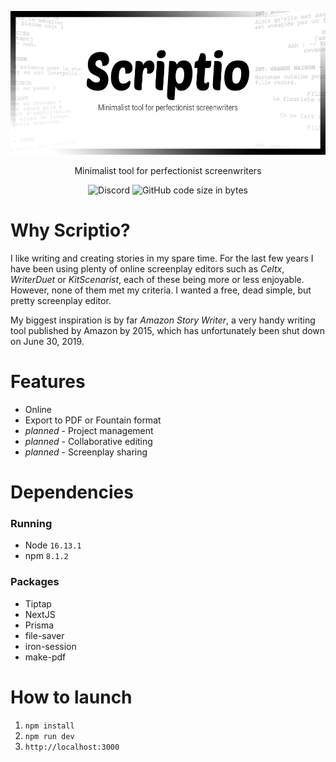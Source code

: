 <p align="center">
    <img src="public/images/banner.png"  width="540" height="230">
</p>

<p align="center">
  Minimalist tool for perfectionist screenwriters
</p>

<p align="center">
    <img alt="Discord" src="https://img.shields.io/discord/985259837602553876">
    <img alt="GitHub code size in bytes" src="https://img.shields.io/github/languages/code-size/Lycoon/scriptio">
</p>

# Why Scriptio?

I like writing and creating stories in my spare time. For the last few years I have been using plenty of online screenplay editors such as _Celtx_, _WriterDuet_ or _KitScenarist_, each of these being more or less enjoyable. However, none of them met my criteria. I wanted a free, dead simple, but pretty screenplay editor.

My biggest inspiration is by far _Amazon Story Writer_, a very handy writing tool published by Amazon by 2015, which has unfortunately been shut down on June 30, 2019.

# Features

-   Online
-   Export to PDF or Fountain format
-   _planned_ - Project management
-   _planned_ - Collaborative editing
-   _planned_ - Screenplay sharing

# Dependencies

### Running

-   Node `16.13.1`
-   npm `8.1.2`

### Packages

-   Tiptap
-   NextJS
-   Prisma
-   file-saver
-   iron-session
-   make-pdf

# How to launch

1. `npm install`
2. `npm run dev`
3. `http://localhost:3000`

